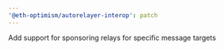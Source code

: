 ```yaml
---
'@eth-optimism/autorelayer-interop': patch
---
```


Add support for sponsoring relays for specific message targets
